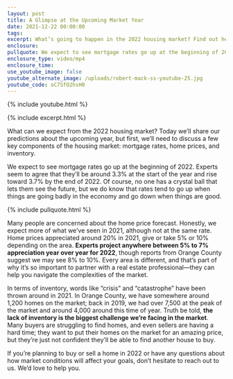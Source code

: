```yaml
---
layout: post
title: A Glimpse at the Upcoming Market Year
date: 2021-12-22 00:00:00
tags:
excerpt: What’s going to happen in the 2022 housing market? Find out here.
enclosure:
pullquote: We expect to see mortgage rates go up at the beginning of 2022.
enclosure_type: video/mp4
enclosure_time:
use_youtube_image: false
youtube_alternate_image: /uploads/robert-mack-ss-youtube-25.jpg
youtube_code: oC7SfO2hsH0
---
```

{% include youtube.html %}

{% include excerpt.html %}

What can we expect from the 2022 housing market? Today we’ll share our predictions about the upcoming year, but first, we’ll need to discuss a few key components of the housing market: mortgage rates, home prices, and inventory.

We expect to see mortgage rates go up at the beginning of 2022. Experts seem to agree that they’ll be around 3.3% at the start of the year and rise toward 3.7% by the end of 2022. Of course, no one has a crystal ball that lets them see the future, but we do know that rates tend to go up when things are going badly in the economy and go down when things are good.

{% include pullquote.html %}

Many people are concerned about the home price forecast. Honestly, we expect more of what we’ve seen in 2021, although not at the same rate. Home prices appreciated around 20% in 2021, give or take 5% or 10% depending on the area. **Experts project anywhere between 5% to 7% appreciation year over year for 2022**, though reports from Orange County suggest we may see 8% to 10%. Every area is different, and that’s part of why it’s so important to partner with a real estate professional—they can help you navigate the complexities of the market.

In terms of inventory, words like “crisis” and “catastrophe” have been thrown around in 2021. In Orange County, we have somewhere around 1,200 homes on the market; back in 2019, we had over 7,500 at the peak of the market and around 4,000 around this time of year. Truth be told, **the lack of inventory is the biggest challenge we’re facing in the market**. Many buyers are struggling to find homes, and even sellers are having a hard time; they want to put their homes on the market for an amazing price, but they’re just not confident they’ll be able to find another house to buy.

If you’re planning to buy or sell a home in 2022 or have any questions about how market conditions will affect your goals, don’t hesitate to reach out to us. We’d love to help you.
